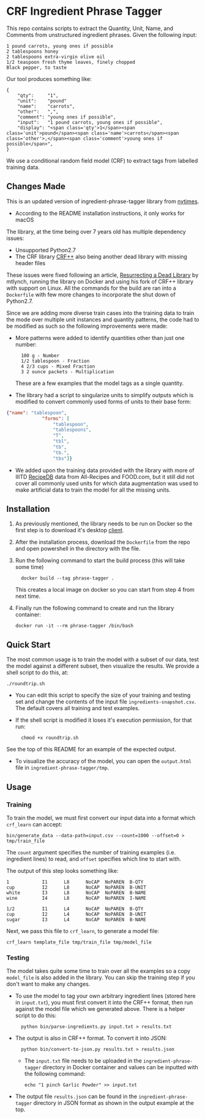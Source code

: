 # CRF Ingredient Phrase Tagger

This repo contains scripts to extract the Quantity, Unit, Name, and Comments
from unstructured ingredient phrases. Given the following input:

    1 pound carrots, young ones if possible
    2 tablespoons honey
    2 tablespoons extra-virgin olive oil
    1/2 teaspoon fresh thyme leaves, finely chopped
    Black pepper, to taste

Our tool produces something like:

    {
        "qty":     "1",
        "unit":    "pound"
        "name":    "carrots",
        "other":   ",",
        "comment": "young ones if possible",
        "input":   "1 pound carrots, young ones if possible",
        "display": "<span class='qty'>1</span><span class='unit'>pound</span><span class='name'>carrots</span><span class='other'>,</span><span class='comment'>young ones if possible</span>",
    }

We use a conditional random field model (CRF) to extract tags from labelled
training data.

## Changes Made

This is an updated version of ingredient-phrase-tagger library from [nytimes][4]. 
* According to the README installation instructions, it only works for macOS

The library, at the time being over 7 years old has multiple dependency issues:
* Unsupported Python2.7
* The CRF library [CRF++][1] also being another dead library with missing header files

These issues were fixed following an article, [Resurrecting a Dead Library][2] by mtlynch, running
the library on Docker and using his fork of CRF++ library with support on Linux. All the commands for
the build are ran into a `Dockerfile` with few more changes to incorporate the shut down of Python2.7.

Since we are adding more diverse train cases into the training data to train the mode over
multiple unit instances and quantity patterns, the code had to be modified as such so the following
improvements were made:

* More patterns were added to identify quantities other than just one number:

        100 g - Number
        1/2 tablespoon - Fraction
        4 2/3 cups - Mixed Fraction
        3 2 ounce packets - Multiplication
  
  These are a few examples that the model tags as a single quantity.

* The library had a script to singularize units to simplify outputs which is modified
to convert commonly used forms of units to their base form:
```json
{"name": "tablespoon",
             "forms": [
                 "tablespoon",
                 "tablespoons",
                 "T",
                 "tbl",
                 "tb",
                 "tb.",
                 "tbs"]}
```

* We added upon the training data provided with the library with more of
IIITD [RecipeDB][3] data from All-Recipes and FOOD.com, but it still did not cover all commonly used
units for which data augmentation was used to make artificial data to train the model for all the missing
units.

## Installation

1. As previously mentioned, the library needs to be run on Docker so the first step is to download it's desktop [client][5].
2. After the installation process, download the `Dockerfile` from the repo and open powershell in the directory with the file.
3. Run the following command to start the build process (this will take some time)

         docker build --tag phrase-tagger .
   
   This creates a local image on docker so you can start from step 4 from next time.
4. Finally run the following command to create and run the library container:

       docker run -it --rm phrase-tagger /bin/bash

## Quick Start

The most common usage is to train the model with a subset of our data, test the
model against a different subset, then visualize the results. We provide a shell
script to do this, at:

    ./roundtrip.sh

* You can edit this script to specify the size of your training and testing set and change the contents of the input file `ingredients-snapshot.csv`.
The default covers all training and test examples.
* If the shell script is modified it loses it's execution permission, for that run:

        chmod +x roundtrip.sh

See the top of this README for an example of the expected output.
* To visualize the accuracy of the model, you can open the `output.html` file in `ingredient-phrase-tagger/tmp`.

## Usage

### Training

To train the model, we must first convert our input data into a format which
`crf_learn` can accept:

    bin/generate_data --data-path=input.csv --count=1000 --offset=0 > tmp/train_file

The `count` argument specifies the number of training examples (i.e. ingredient
lines) to read, and `offset` specifies which line to start with.

The output of this step looks something like:

    1            I1      L8      NoCAP  NoPAREN  B-QTY
    cup          I2      L8      NoCAP  NoPAREN  B-UNIT
    white        I3      L8      NoCAP  NoPAREN  B-NAME
    wine         I4      L8      NoCAP  NoPAREN  I-NAME

    1/2          I1      L4      NoCAP  NoPAREN  B-QTY
    cup          I2      L4      NoCAP  NoPAREN  B-UNIT
    sugar        I3      L4      NoCAP  NoPAREN  B-NAME


Next, we pass this file to `crf_learn`, to generate a model file:

    crf_learn template_file tmp/train_file tmp/model_file


### Testing

The model takes quite some time to train over all the examples so a copy `model_file` is also
added in the library. You can skip the training step if you don't want to make any changes.

* To use the model to tag your own arbitrary ingredient lines (stored here in
`input.txt`), you must first convert it into the CRF++ format, then run against
the model file which we generated above. There is a helper script to do this:

        python bin/parse-ingredients.py input.txt > results.txt 

* The output is also in CRF++ format. To convert it into JSON:

        python bin/convert-to-json.py results.txt > results.json
    * The `input.txt` file needs to be uploaded in the `ingredient-phrase-tagger` directory in Docker container
    and values can be inputted with the following command:

          echo "1 pinch Garlic Powder" >> input.txt

* The output file `results.json` can be found in the `ingredient-phrase-tagger` directory in JSON format
  as shown in the output example at the top.



[1]:    https://taku910.github.io/crfpp/
[2]:    https://mtlynch.io/resurrecting-1/
[3]:    https://github.com/cosylabiiit/Recipedb-companion-data/tree/master
[4]:    https://github.com/nytimes/ingredient-phrase-tagger/tree/master
[5]:    https://www.docker.com/products/docker-desktop/

